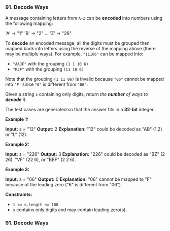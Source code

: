 ### 91\. Decode Ways

A message containing letters from `A-Z` can be **encoded** into numbers using the following mapping:

'A' -> "1"
'B' -> "2"
...
'Z' -> "26"

To **decode** an encoded message, all the digits must be grouped then mapped back into letters using the reverse of the mapping above (there may be multiple ways). For example, `"11106"` can be mapped into:

*   `"AAJF"` with the grouping `(1 1 10 6)`
*   `"KJF"` with the grouping `(11 10 6)`

Note that the grouping `(1 11 06)` is invalid because `"06"` cannot be mapped into `'F'` since `"6"` is different from `"06"`.

Given a string `s` containing only digits, return _the **number** of ways to **decode** it_.

The test cases are generated so that the answer fits in a **32-bit** integer.

**Example 1:**

**Input:** s = "12"
**Output:** 2
**Explanation:** "12" could be decoded as "AB" (1 2) or "L" (12).

**Example 2:**

**Input:** s = "226"
**Output:** 3
**Explanation:** "226" could be decoded as "BZ" (2 26), "VF" (22 6), or "BBF" (2 2 6).

**Example 3:**

**Input:** s = "06"
**Output:** 0
**Explanation:** "06" cannot be mapped to "F" because of the leading zero ("6" is different from "06").

**Constraints:**

*   `1 <= s.length <= 100`
*   `s` contains only digits and may contain leading zero(s).
### 91\. Decode Ways


